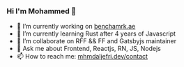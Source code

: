 ### Hi I'm Mohammed 👋

- 🔭 I’m currently working on [benchamrk.ae](http://benchamrk.ae)
- 🌱 I’m currently learning Rust after 4 years of Javascript  
- 👯 I’m collaborate on RFF && FF and Gatsbyjs maintainer
- 💬 Ask me about Frontend, Reactjs, RN, JS, Nodejs
- 📫 How to reach me: [mhmdaljefri.dev/contact](https://mhmdaljefri.dev/contact)
